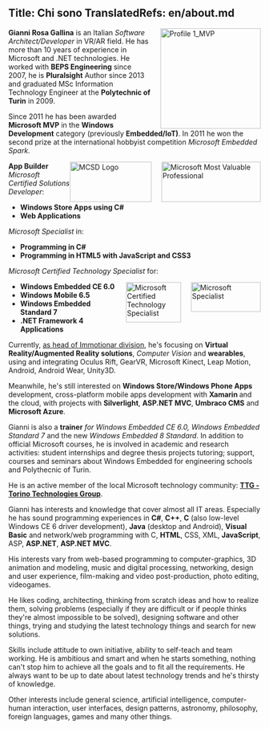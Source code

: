 Title: Chi sono
TranslatedRefs: en/about.md
---
<p><img style="background-image: none; border-width: 0; display: inline; float: right; margin: 0px 0 0 20px; padding-left: 0; padding-right: 0; padding-top: 0;" src="/media/12758/profile1_mvp.jpg" alt="Profile 1_MVP" width="200" height="200" rel="400,400" /><strong>Gianni Rosa Gallina</strong> is an Italian <em>Software Architect/Developer</em> in VR/AR field. He has more than 10 years of experience in Microsoft and .NET technologies. He worked with <strong>BEPS Engineering</strong> since 2007, he is <strong>Pluralsight</strong> Author since 2013 and graduated MSc Information Technology Engineer at the <strong>Polytechnic of Turin</strong> in 2009.</p>
<p class="text">Since 2011 he has been awarded <strong>Microsoft MVP</strong> in the <strong>Windows Development</strong> category (previously <strong>Embedded/IoT)</strong>. In 2011 he won the second prize at the international hobbyist competition <em>Microsoft Embedded Spark</em>.</p>
<p><img style="background-image: none; border-width: 0pt; display: inline; float: right; margin: 0px 0pt 0pt 20px; padding-left: 0pt; padding-right: 0pt; padding-top: 0pt;" src="/images/mvplogo.png" alt="Microsoft Most Valuable Professional" width="198" height="80" /><img style="float: right;" src="/media/4445/mcsd.png" alt="MCSD Logo" width="163" height="80" rel="163,80" /></p>
<p><strong>App Builder</strong> <em>Microsoft Certified Solutions Developer</em>:</p>
<ul>
<li><strong>Windows Store Apps using C#</strong></li>
<li><strong>Web Applications</strong></li>
</ul>
<p><em>Microsoft Specialist</em> in:</p>
<ul>
<li><strong>Programming in C#</strong></li>
<li><strong><span>Programming in HTML5 with JavaScript and CSS3</span><br /> </strong></li>
</ul>
<p class="text"> <em>Microsoft Certified Technology Specialist</em> for:</p>
<ul>
<li><img style="float: right;" src="/media/4275/ms_specialist_white.png" alt="Microsoft Specialist" width="139" height="59" rel="630,267" /><img style="background-image: none; border-width: 0pt; display: inline; float: right; margin: 0px 20px 0pt 20px; padding-left: 0pt; padding-right: 0pt; padding-top: 0pt;" src="/images/mctslogo_.jpg" alt="Microsoft Certified Technology Specialist" width="110" height="80" /> <strong>Windows Embedded CE 6.0</strong></li>
<li><strong>Windows Mobile 6.5</strong></li>
<li><strong>Windows Embedded Standard 7</strong></li>
<li><strong>.NET Framework 4 Applications</strong></li>
</ul>
<p style="text-align: left;">Currently, <a href="http://www.immotionar.com" target="_blank">as head of Immotionar division</a>, he's focusing on <strong>Virtual Reality/Augmented Reality solutions</strong>, <em>Computer Vision</em> and <strong>wearables</strong>, using and integrating Oculus Rift, GearVR, Microsoft Kinect, Leap Motion, Android, Android Wear, Unity3D.</p>
<p style="text-align: left;">Meanwhile, he's still interested on <strong>Windows Store/Windows Phone Apps</strong> development, cross-platform mobile apps development with <strong>Xamarin </strong> and the cloud, with projects with <strong>Silverlight</strong>, <strong>ASP.NET MVC</strong>, <strong>Umbraco CMS</strong> and <strong>Microsoft Azure</strong>.</p>
<p>Gianni is also a <strong>trainer</strong> <em>for Windows Embedded CE 6.0, Windows Embedded Standard 7</em> and the new <em>Windows Embedded 8 Standard</em>. In addition to official Microsoft courses, he is involved in academic and research activities: student internships and degree thesis projects tutoring; support, courses and seminars about Windows Embedded for engineering schools and Polythecnic of Turin.</p>
<p>He is an active member of the local Microsoft technology community: <a href="http://www.torinotechnologiesgroup.it/" target="_blank" title="TTG - Torino Technologies Group"><strong>TTG -</strong> <strong>Torino Technologies Group</strong></a>.</p>
<p>Gianni has interests and knowledge that cover almost all IT areas. Especially he has sound programming experiences in <strong>C#</strong>, <strong>C++</strong>, <strong>C</strong> (also low-level Windows CE 6 driver development), <strong>Java</strong> (desktop and Android), <strong>Visual Basic</strong> and network/web programming with C, <strong>HTML</strong>, CSS, XML, <strong>JavaScript</strong>, ASP, <strong>ASP.NET</strong>, <strong>ASP.NET MVC</strong>.</p>
<p class="text">His interests vary from web-based programming to computer-graphics, 3D animation and modeling, music and digital processing, networking, design and user experience, film-making and video post-production, photo editing, videogames.</p>
<p class="text">He likes coding, architecting, thinking from scratch ideas and how to realize them, solving problems (especially if they are difficult or if people thinks they're almost impossible to be solved), designing software and other things, trying and studying the latest technology things and search for new solutions.</p>
<p class="text">Skills include attitude to own initiative, ability to self-teach and team working. He is ambitious and smart and when he starts something, nothing can't stop him to achieve all the goals and to fit all the requirements. He always want to be up to date about latest technology trends and he's thirsty of knowledge.</p>
<p class="text">Other interests include general science, artificial intelligence, computer-human interaction, user interfaces, design patterns, astronomy, philosophy, foreign languages, games and many other things.</p>